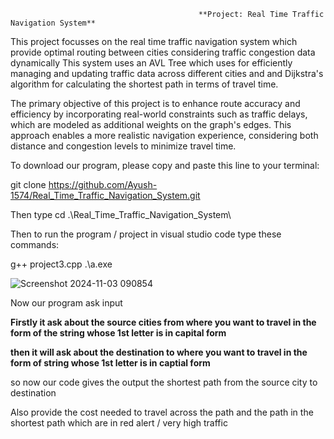                                               **Project: Real Time Traffic Navigation System**

This project focusses on the real time traffic navigation system which provide optimal routing between cities considering traffic congestion data dynamically This system uses an AVL Tree which uses for efficiently managing and updating traffic data across different cities and and Dijkstra's algorithm for calculating the shortest path in terms of travel time. 

The primary objective of this project is to enhance route accuracy and efficiency by incorporating real-world constraints such as traffic delays, which are modeled as additional weights on the graph's edges. This approach enables a more realistic navigation experience, considering both distance and congestion levels to minimize travel time.

To download our program, please copy and paste this line to your terminal:

git clone https://github.com/Ayush-1574/Real_Time_Traffic_Navigation_System.git

Then type  cd .\Real_Time_Traffic_Navigation_System\

Then to run the program / project in visual studio code type these commands:

g++ project3.cpp
.\a.exe

![Screenshot 2024-11-03 090854](https://github.com/user-attachments/assets/fe28e168-6f1c-42ad-a820-505a7db53dd9)


Now our program ask input 

**Firstly it ask about the source cities from where you want to travel in the form of the string whose 1st letter is in capital form**

**then it will ask about the destination to where you want to travel in the form of string whose 1st letter is in captial form**

so now our code gives the output the shortest path from  the source city to destination

Also provide the cost needed to travel across the path
and the path in the shortest path which are in red alert / very high traffic



